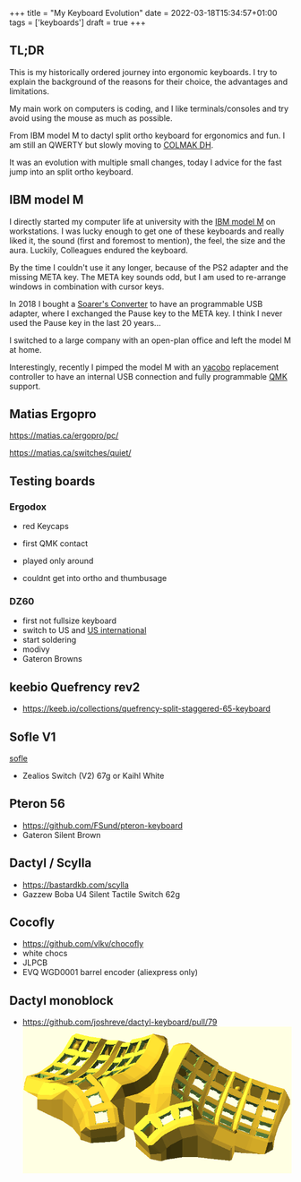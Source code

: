 +++
title = "My Keyboard Evolution"
date = 2022-03-18T15:34:57+01:00
tags = ['keyboards']
draft = true
+++


## TL;DR
This is my historically ordered journey into ergonomic keyboards. I try to explain the background of the reasons for their choice, the advantages and limitations.

My main work on computers is coding, and I like terminals/consoles and try avoid using the mouse as much as possible.

From IBM model M to dactyl split ortho keyboard for ergonomics and fun. I am still an QWERTY but slowly moving to [COLMAK DH](https://colemakmods.github.io/mod-dh/keyboards.html#matrix-keyboards).

It was an evolution with multiple small changes, today I advice for the fast jump into an split ortho keyboard.


## IBM model M
I directly started my computer life at university with the [IBM model M](https://en.wikipedia.org/wiki/Model_M_keyboard) on workstations. 
I was lucky enough to get one of these keyboards and really liked it, the sound (first and foremost to mention), the feel, the size and the aura.
Luckily, Colleagues endured the keyboard. 

By the time I couldn't use it any longer, because of the PS2 adapter and the missing META key. The META key sounds odd, but I am used to re-arrange windows  in combination with cursor keys. 

In 2018 I bought a [Soarer's Converter](https://deskthority.net/viewtopic.php?f=7&t=2510&start=) to have an programmable USB adapter, where I exchanged the Pause key to the META key. I think I never used the Pause key in the last 20 years...

I switched to a large company with an open-plan office and left the model M at home. 

Interestingly, recently I pimped the model M with an [yacobo](https://github.com/sje-mse/yacobo) replacement controller to have an internal USB connection and fully programmable [QMK](https://docs.qmk.fm) support.


## Matias Ergopro

https://matias.ca/ergopro/pc/

https://matias.ca/switches/quiet/


## Testing boards

### Ergodox

* red Keycaps

* first QMK contact 
* played only around 
* couldnt get into ortho and thumbusage

### 



### DZ60 
* first not fullsize keyboard
* switch to US and [US international](https://en.wikipedia.org/wiki/QWERTY#US-International)
* start soldering
* modivy 
* Gateron Browns


## keebio Quefrency rev2
* https://keeb.io/collections/quefrency-split-staggered-65-keyboard

## Sofle V1
[sofle](https://josefadamcik.github.io/SofleKeyboard/)
* Zealios Switch (V2) 67g or Kaihl White


## Pteron 56
* https://github.com/FSund/pteron-keyboard
* Gateron Silent Brown

## Dactyl / Scylla
* https://bastardkb.com/scylla
* Gazzew Boba U4 Silent Tactile Switch 62g


## Cocofly
* https://github.com/vlkv/chocofly
* white chocs
* JLPCB 
* EVQ WGD0001 barrel encoder  (aliexpress only)

## Dactyl monoblock
* https://github.com/joshreve/dactyl-keyboard/pull/79
![](monoblock.png)
